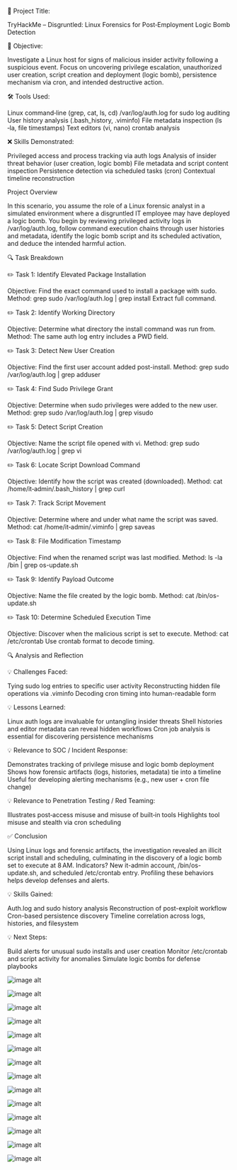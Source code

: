 📝 Project Title:

TryHackMe – Disgruntled: Linux Forensics for Post‑Employment Logic Bomb Detection

🎯 Objective:

Investigate a Linux host for signs of malicious insider activity following a suspicious event. Focus on uncovering privilege escalation, unauthorized user creation, script creation and deployment (logic bomb), persistence mechanism via cron, and intended destructive action.

🛠️ Tools Used:

Linux command‑line (grep, cat, ls, cd)
/var/log/auth.log for sudo log auditing
User history analysis (.bash_history, .viminfo)
File metadata inspection (ls ‑la, file timestamps)
Text editors (vi, nano)
crontab analysis

❌ Skills Demonstrated:

Privileged access and process tracking via auth logs
Analysis of insider threat behavior (user creation, logic bomb)
File metadata and script content inspection
Persistence detection via scheduled tasks (cron)
Contextual timeline reconstruction

Project Overview

In this scenario, you assume the role of a Linux forensic analyst in a simulated environment where a disgruntled IT employee may have deployed a logic bomb. You begin by reviewing privileged activity logs in /var/log/auth.log, follow command execution chains through user histories and metadata, identify the logic bomb script and its scheduled activation, and deduce the intended harmful action.

🔍 Task Breakdown


✏️ Task 1: Identify Elevated Package Installation

Objective: Find the exact command used to install a package with sudo.
Method:
grep sudo /var/log/auth.log | grep install
Extract full command.

✏️ Task 2: Identify Working Directory

Objective: Determine what directory the install command was run from.
Method: The same auth log entry includes a PWD field.

✏️ Task 3: Detect New User Creation

Objective: Find the first user account added post-install.
Method:
grep sudo /var/log/auth.log | grep adduser

✏️ Task 4: Find Sudo Privilege Grant

Objective: Determine when sudo privileges were added to the new user.
Method:
grep sudo /var/log/auth.log | grep visudo

✏️ Task 5: Detect Script Creation

Objective: Name the script file opened with vi.
Method:
grep sudo /var/log/auth.log | grep vi

✏️ Task 6: Locate Script Download Command

Objective: Identify how the script was created (downloaded).
Method:
cat /home/it‑admin/.bash_history | grep curl

✏️ Task 7: Track Script Movement

Objective: Determine where and under what name the script was saved.
Method:
cat /home/it‑admin/.viminfo | grep saveas

✏️ Task 8: File Modification Timestamp

Objective: Find when the renamed script was last modified.
Method:
ls -la /bin | grep os-update.sh

✏️ Task 9: Identify Payload Outcome

Objective: Name the file created by the logic bomb.
Method:
cat /bin/os-update.sh

✏️ Task 10: Determine Scheduled Execution Time

Objective: Discover when the malicious script is set to execute.
Method:
cat /etc/crontab
Use crontab format to decode timing.

🔍 Analysis and Reflection

💡 Challenges Faced:

Tying sudo log entries to specific user activity
Reconstructing hidden file operations via .viminfo
Decoding cron timing into human-readable form

💡 Lessons Learned:

Linux auth logs are invaluable for untangling insider threats
Shell histories and editor metadata can reveal hidden workflows
Cron job analysis is essential for discovering persistence mechanisms

💡 Relevance to SOC / Incident Response:

Demonstrates tracking of privilege misuse and logic bomb deployment
Shows how forensic artifacts (logs, histories, metadata) tie into a timeline
Useful for developing alerting mechanisms (e.g., new user + cron file change)

💡 Relevance to Penetration Testing / Red Teaming:

Illustrates post‑access misuse and misuse of built‑in tools
Highlights tool misuse and stealth via cron scheduling

✅ Conclusion

Using Linux logs and forensic artifacts, the investigation revealed an illicit script install and scheduling, culminating in the discovery of a logic bomb set to execute at 8 AM. Indicators? New it-admin account, /bin/os-update.sh, and scheduled /etc/crontab entry. Profiling these behaviors helps develop defenses and alerts.

💡 Skills Gained:

Auth.log and sudo history analysis
Reconstruction of post-exploit workflow
Cron-based persistence discovery
Timeline correlation across logs, histories, and filesystem

💡 Next Steps:

Build alerts for unusual sudo installs and user creation
Monitor /etc/crontab and script activity for anomalies
Simulate logic bombs for defense playbooks

![image alt](https://github.com/andre5Jr/soc-analyst-digital-forensics-and-incident-response-Disgruntled/blob/f6495bd64fa2e0c59ec8a8ff4b973e2dccc7d7f8/1-1.png)   

![image alt](https://github.com/andre5Jr/soc-analyst-digital-forensics-and-incident-response-Disgruntled/blob/f6495bd64fa2e0c59ec8a8ff4b973e2dccc7d7f8/4-1.png)   

![image alt](https://github.com/andre5Jr/soc-analyst-digital-forensics-and-incident-response-Disgruntled/blob/f6495bd64fa2e0c59ec8a8ff4b973e2dccc7d7f8/4-2%20Part%20One.png)   

![image alt](https://github.com/andre5Jr/soc-analyst-digital-forensics-and-incident-response-Disgruntled/blob/f6495bd64fa2e0c59ec8a8ff4b973e2dccc7d7f8/4-2%20Part%20Two.%20.png)   

![image alt](https://github.com/andre5Jr/soc-analyst-digital-forensics-and-incident-response-Disgruntled/blob/f6495bd64fa2e0c59ec8a8ff4b973e2dccc7d7f8/4-3%20.png)   

![image alt](https://github.com/andre5Jr/soc-analyst-digital-forensics-and-incident-response-Disgruntled/blob/f6495bd64fa2e0c59ec8a8ff4b973e2dccc7d7f8/5-1.png)   

![image alt](https://github.com/andre5Jr/soc-analyst-digital-forensics-and-incident-response-Disgruntled/blob/f6495bd64fa2e0c59ec8a8ff4b973e2dccc7d7f8/5-1%20Part%20Two..png)   

![image alt](https://github.com/andre5Jr/soc-analyst-digital-forensics-and-incident-response-Disgruntled/blob/f6495bd64fa2e0c59ec8a8ff4b973e2dccc7d7f8/5-2.png)   

![image alt](https://github.com/andre5Jr/soc-analyst-digital-forensics-and-incident-response-Disgruntled/blob/f6495bd64fa2e0c59ec8a8ff4b973e2dccc7d7f8/5-3.png)   

![image alt](https://github.com/andre5Jr/soc-analyst-digital-forensics-and-incident-response-Disgruntled/blob/f6495bd64fa2e0c59ec8a8ff4b973e2dccc7d7f8/5-4.png)   

![image alt](https://github.com/andre5Jr/soc-analyst-digital-forensics-and-incident-response-Disgruntled/blob/f6495bd64fa2e0c59ec8a8ff4b973e2dccc7d7f8/6-1.png)   

![image alt](https://github.com/andre5Jr/soc-analyst-digital-forensics-and-incident-response-Disgruntled/blob/f6495bd64fa2e0c59ec8a8ff4b973e2dccc7d7f8/6-1%20Part%20Two..png)   

![image alt](https://github.com/andre5Jr/soc-analyst-digital-forensics-and-incident-response-Disgruntled/blob/f6495bd64fa2e0c59ec8a8ff4b973e2dccc7d7f8/6-1%20Part%20Three.png)   

![image alt](https://github.com/andre5Jr/soc-analyst-digital-forensics-and-incident-response-Disgruntled/blob/f6495bd64fa2e0c59ec8a8ff4b973e2dccc7d7f8/6-1%20Part%20Four.png) 

